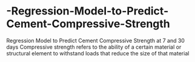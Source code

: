 # -Regression-Model-to-Predict-Cement-Compressive-Strength
 Regression Model to Predict Cement Compressive Strength at 7 and 30 days
Compressive strength refers to the ability of a certain material or structural element to withstand loads that reduce the size of that material
